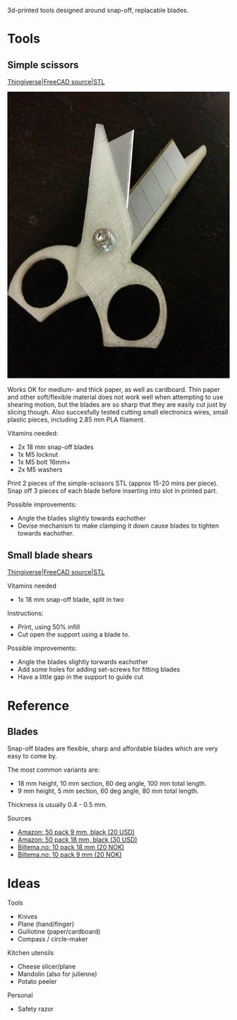 
3d-printed tools designed around snap-off, replacable blades.


Tools
=====


Simple scissors
-----------------
[Thingiverse](http://www.thingiverse.com/thing:638602)|[FreeCAD source](./simple-scissors.fcstd)|[STL](./export/simple-scissors-test-5.stl)

![Picture of assembled scissors](./doc/scissors-rev5.jpg)


Works OK for medium- and thick paper, as well as cardboard.
Thin paper and other soft/flexible material does not work well when attempting to use shearing motion, but the blades are so sharp that they are easily cut just by slicing though.
Also succesfully tested cutting small electronics wires, small plastic pieces, including 2.85 mm PLA filament.

Vitamins needed:

* 2x 18 mm snap-off blades
* 1x M5 locknut
* 1x M5 bolt 16mm+
* 2x M5 washers

Print 2 pieces of the simple-scissors STL (approx 15-20 mins per piece).
Snap off 3 pieces of each blade before inserting into slot in printed part.

Possible improvements:

* Angle the blades slightly towards eachother
* Devise mechanism to make clamping it down cause blades to tighten towards eachother.


Small blade shears
-------------------

[Thingiverse](http://www.thingiverse.com/thing:640411)|[FreeCAD source](./blade-shears.fcstd)|[STL](./export/blade-shears-4.stl)

Vitamins needed

* 1x 18 mm snap-off blade, split in two

Instructions:

* Print, using 50% infill
* Cut open the support using a blade to.

Possible improvements:

* Angle the blades slightly torwards eachother
* Add some holes for adding set-screws for fitting blades
* Have a little gap in the support to guide cut 


Reference
=========

Blades
------

Snap-off blades are flexible, sharp and affordable blades
which are very easy to come by. 

The most common variants are:

* 18 mm height, 10 mm section, 60 deg angle, 100 mm total length. 
* 9 mm height, 5 mm section, 60 deg angle, 80 mm total length.

Thickness is usually 0.4 - 0.5 mm.

Sources

* [Amazon: 50 pack 9 mm, black (20 USD)](http://www.amazon.com/9149-ABB-50B-UltraSharp-Snap-Off-50-Pack/dp/B0006SJAQ6)
* [Amazon: 50 pack 18 mm, black (30 USD)](www.amazon.com/9069-LBB-50B-UltraSharp-Snap-Off-Heavy-Duty/dp/B000LE3V74)
* [Biltema.no: 10 pack 18 mm (20 NOK)](http://biltema.no/no/Verktoy/Handverktoy/Kniv-og-Hovel/Brytebladkniv-191053)
* [Biltema.no: 10 pack 9 mm (20 NOK)](http://biltema.no/no/Verktoy/Handverktoy/Kniv-og-Hovel/Brytebladkniv-9-mm-191054/)

Ideas
======

Tools

* Knives
* Plane (hand/finger)
* Guiliotine (paper/cardboard)
* Compass / circle-maker

Kitchen utensils

* Cheese slicer/plane
* Mandolin (also for julienne)
* Potato peeler

Personal

* Safety razor
